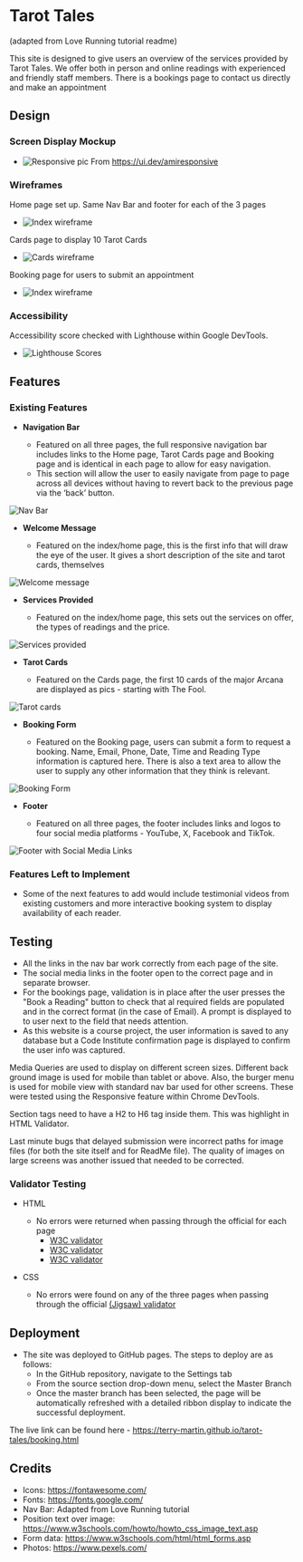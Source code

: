 # Tarot Tales
(adapted from Love Running tutorial readme)

This site is designed to give users an overview of the services provided by Tarot Tales. We offer both in person and online readings with experienced and friendly staff members. There is a bookings page to contact us directly and make an appointment

## Design

### Screen Display Mockup

  - ![Responsive pic](assets/images/readme/responsive.jpg)
  From https://ui.dev/amiresponsive

### Wireframes

Home page set up. Same Nav Bar and footer for each of the 3 pages

  - ![Index wireframe](assets/images/readme/readme-index.jpg)

Cards page to display 10 Tarot Cards
  - ![Cards wireframe](assets/images/readme/readme-cards.jpg)

Booking page for users to submit an appointment
  - ![Index wireframe](assets/images/readme/readme-booking.jpg)

### Accessibility

Accessibility score checked with Lighthouse within Google DevTools.

  - ![Lighthouse Scores](assets/images/readme/tarot-lighthouse.jpg)

## Features

### Existing Features

- __Navigation Bar__

  - Featured on all three pages, the full responsive navigation bar includes links to the Home page, Tarot Cards page and Booking page and is identical in each page to allow for easy navigation.
  - This section will allow the user to easily navigate from page to page across all devices without having to revert back to the previous page via the ‘back’ button. 

![Nav Bar](assets/images/readme/tarot-top-menu.jpg)

- __Welcome Message__

  - Featured on the index/home page, this is the first info that will draw the eye of the user. It gives a short description of the site and tarot cards, themselves

![Welcome message](assets/images/readme/tarot-welcome.jpg)

- __Services Provided__

  - Featured on the index/home page, this sets out the services on offer, the types of readings and the price.

![Services provided](assets/images/readme/tarot-services.jpg)

- __Tarot Cards__

  - Featured on the Cards page, the first 10 cards of the major Arcana are displayed as pics - starting with The Fool.

![Tarot cards](assets/images/readme/tarot-cards.jpg)

- __Booking Form__

  - Featured on the Booking page, users can submit a form to request a booking. Name, Email, Phone, Date, Time and Reading Type information is captured here. There is also a text area to allow the user to supply any other information that they think is relevant.

![Booking Form](assets/images/readme/tarot-booking.jpg)

- __Footer__

  - Featured on all three pages, the footer includes links and logos to four social media platforms - YouTube, X, Facebook and TikTok.

![Footer with Social Media Links](assets/images/readme/tarot-footer-menu.jpg)

### Features Left to Implement

- Some of the next features to add would include testimonial videos from existing customers and more interactive booking system to display availability of each reader.

## Testing 

- All the links in the nav bar work correctly from each page of the site. 
- The social media links in the footer open to the correct page and in separate browser.
- For the bookings page, validation is in place after the user presses the "Book a Reading" button to check that al required fields are populated and in the correct format (in the case of Email). A prompt is displayed to to user next to the field that needs attention.
- As this website is a course project, the user information is saved to any database but a Code Institute confirmation page is displayed to confirm the user info was captured. 

Media Queries are used to display on different screen sizes. Different back ground image is used for mobile than tablet or above. Also, the burger menu is used for mobile view with standard nav bar used for other screens. These were tested using the Responsive feature within Chrome DevTools.

Section tags need to have a H2 to H6 tag inside them. This was highlight in HTML Validator.


Last minute bugs that delayed submission were incorrect paths for image files (for both the site itself and for ReadMe file).
The quality of images on large screens was another issued that needed to be corrected. 

### Validator Testing 

- HTML
  - No errors were returned when passing through the official for each page
    - [W3C validator](https://validator.w3.org/nu/?doc=https%3A%2F%2Fterry-martin.github.io%2Ftarot-tales%2Findex.html)
    - [W3C validator](https://validator.w3.org/nu/?doc=https%3A%2F%2Fterry-martin.github.io%2Ftarot-tales%2Fcards.html)
    - [W3C validator](https://validator.w3.org/nu/?doc=https%3A%2F%2Fterry-martin.github.io%2Ftarot-tales%2Fbooking.html)

- CSS
  - No errors were found on any of the three pages when passing through the official [(Jigsaw) validator](https://jigsaw.w3.org/css-validator/validator?uri=https%3A%2F%2Fterry-martin.github.io%2Ftarot-tales%2Findex.html&profile=css3svg&usermedium=all&warning=1&vextwarning=&lang=en)

## Deployment

- The site was deployed to GitHub pages. The steps to deploy are as follows: 
  - In the GitHub repository, navigate to the Settings tab 
  - From the source section drop-down menu, select the Master Branch
  - Once the master branch has been selected, the page will be automatically refreshed with a detailed ribbon display to indicate the successful deployment. 

The live link can be found here - https://terry-martin.github.io/tarot-tales/booking.html

## Credits

 - Icons: https://fontawesome.com/
 - Fonts: https://fonts.google.com/
 - Nav Bar: Adapted from Love Running tutorial
 - Position text over image: https://www.w3schools.com/howto/howto_css_image_text.asp
 - Form data: https://www.w3schools.com/html/html_forms.asp
 - Photos: https://www.pexels.com/